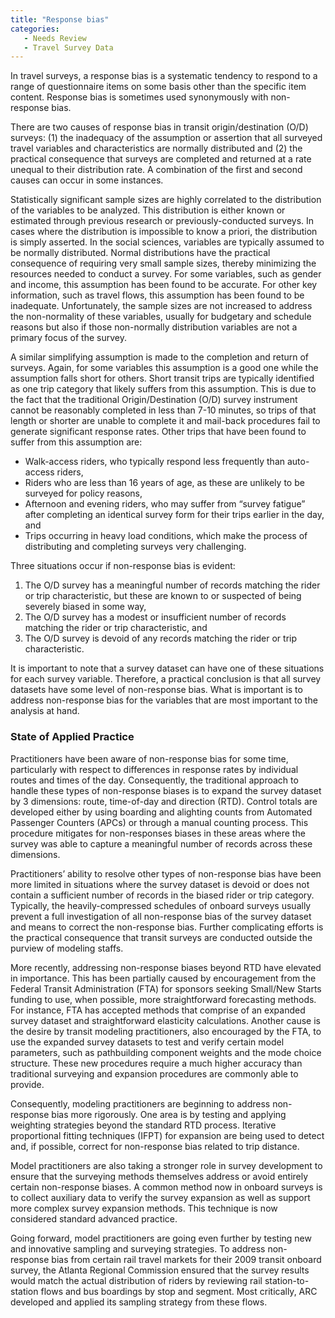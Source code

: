 ```yaml
---
title: "Response bias"
categories:
   - Needs Review
   - Travel Survey Data
---
```


In travel surveys, a response bias is a systematic tendency to respond to a range of questionnaire items on some basis other than the specific item content. Response bias is sometimes used synonymously with non-response bias.

There are two causes of response bias in transit origin/destination (O/D) surveys: (1) the inadequacy of the assumption or assertion that all surveyed travel variables and characteristics are normally distributed and (2) the practical consequence that surveys are completed and returned at a rate unequal to their distribution rate. A combination of the first and second causes can occur in some instances.

Statistically significant sample sizes are highly correlated to the distribution of the variables to be analyzed. This distribution is either known or estimated through previous research or previously-conducted surveys. In cases where the distribution is impossible to know a priori, the distribution is simply asserted. In the social sciences, variables are typically assumed to be normally distributed. Normal distributions have the practical consequence of requiring very small sample sizes, thereby minimizing the resources needed to conduct a survey. For some variables, such as gender and income, this assumption has been found to be accurate. For other key information, such as travel flows, this assumption has been found to be inadequate. Unfortunately, the sample sizes are not increased to address the non-normality of these variables, usually for budgetary and schedule reasons but also if those non-normally distribution variables are not a primary focus of the survey.

A similar simplifying assumption is made to the completion and return of surveys. Again, for some variables this assumption is a good one while the assumption falls short for others. Short transit trips are typically identified as one trip category that likely suffers from this assumption. This is due to the fact that the traditional Origin/Destination (O/D) survey instrument cannot be reasonably completed in less than 7-10 minutes, so trips of that length or shorter are unable to complete it and mail-back procedures fail to generate significant response rates. Other trips that have been found to suffer from this assumption are:

-   Walk-access riders, who typically respond less frequently than auto-access riders,
-   Riders who are less than 16 years of age, as these are unlikely to be surveyed for policy reasons,
-   Afternoon and evening riders, who may suffer from “survey fatigue” after completing an identical survey form for their trips earlier in the day, and
-   Trips occurring in heavy load conditions, which make the process of distributing and completing surveys very challenging.

Three situations occur if non-response bias is evident:

1.  The O/D survey has a meaningful number of records matching the rider or trip characteristic, but these are known to or suspected of being severely biased in some way,
2.  The O/D survey has a modest or insufficient number of records matching the rider or trip characteristic, and
3.  The O/D survey is devoid of any records matching the rider or trip characteristic.

It is important to note that a survey dataset can have one of these situations for each survey variable. Therefore, a practical conclusion is that all survey datasets have some level of non-response bias. What is important is to address non-response bias for the variables that are most important to the analysis at hand.

### State of Applied Practice

Practitioners have been aware of non-response bias for some time, particularly with respect to differences in response rates by individual routes and times of the day. Consequently, the traditional approach to handle these types of non-response biases is to expand the survey dataset by 3 dimensions: route, time-of-day and direction (RTD). Control totals are developed either by using boarding and alighting counts from Automated Passenger Counters (APCs) or through a manual counting process. This procedure mitigates for non-responses biases in these areas where the survey was able to capture a meaningful number of records across these dimensions.

Practitioners’ ability to resolve other types of non-response bias have been more limited in situations where the survey dataset is devoid or does not contain a sufficient number of records in the biased rider or trip category. Typically, the heavily-compressed schedules of onboard surveys usually prevent a full investigation of all non-response bias of the survey dataset and means to correct the non-response bias. Further complicating efforts is the practical consequence that transit surveys are conducted outside the purview of modeling staffs.

More recently, addressing non-response biases beyond RTD have elevated in importance. This has been partially caused by encouragement from the Federal Transit Administration (FTA) for sponsors seeking Small/New Starts funding to use, when possible, more straightforward forecasting methods. For instance, FTA has accepted methods that comprise of an expanded survey dataset and straightforward elasticity calculations. Another cause is the desire by transit modeling practitioners, also encouraged by the FTA, to use the expanded survey datasets to test and verify certain model parameters, such as pathbuilding component weights and the mode choice structure. These new procedures require a much higher accuracy than traditional surveying and expansion procedures are commonly able to provide.

Consequently, modeling practitioners are beginning to address non-response bias more rigorously. One area is by testing and applying weighting strategies beyond the standard RTD process. Iterative proportional fitting techniques (IFPT) for expansion are being used to detect and, if possible, correct for non-response bias related to trip distance.

Model practitioners are also taking a stronger role in survey development to ensure that the surveying methods themselves address or avoid entirely certain non-response biases. A common method now in onboard surveys is to collect auxiliary data to verify the survey expansion as well as support more complex survey expansion methods. This technique is now considered standard advanced practice.

Going forward, model practitioners are going even further by testing new and innovative sampling and surveying strategies. To address non-response bias from certain rail travel markets for their 2009 transit onboard survey, the Atlanta Regional Commission ensured that the survey results would match the actual distribution of riders by reviewing rail station-to-station flows and bus boardings by stop and segment. Most critically, ARC developed and applied its sampling strategy from these flows.


